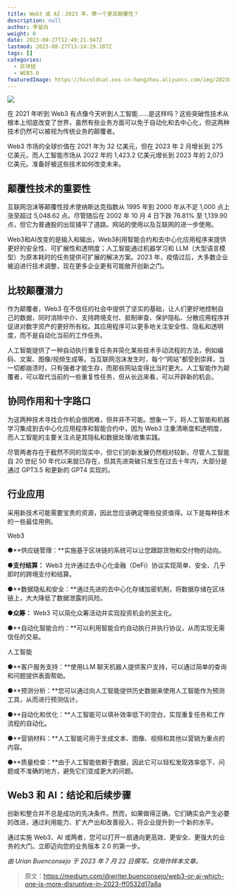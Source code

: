 ```yaml
---
title: Web3 或 AI：2023 年，哪一个更具颠覆性？
description: null
author: 李留白
weight: 0
date: 2023-08-27T12:49:21.947Z
lastmod: 2023-08-27T13:14:29.107Z
tags: []
categories:
  - 区块链
  - WEB3.0
featuredImage: https://hicoldcat.oss-cn-hangzhou.aliyuncs.com/img/20230827190301.png
---
```


![](https://hicoldcat.oss-cn-hangzhou.aliyuncs.com/img/20230827190301.png)

在 2021 年听到 Web3 有点像今天听到人工智能……是这样吗？这些突破性技术从根本上彻底改变了世界，虽然有些业务方面可以免于自动化和去中心化，但这两种技术仍然可以被视为传统业务的颠覆者。

Web3 市场的全球价值在 2021 年为 32 亿美元，但在 2023 年 2 月增长到 275 亿美元，而人工智能市场从 2022 年的 1,423.2 亿美元增长到 2023 年的 2,073 亿美元。准备好被这些技术如何改变未来。

## 颠覆性技术的重要性

互联网泡沫等颠覆性技术使纳斯达克指数从 1995 年到 2000 年从不足 1,000 点上涨至超过 5,048.62 点。尽管随后在 2002 年 10 月 4 日下跌 76.81% 至 1,139.90 点，但它为普通股的出现铺平了道路。网站的使用以及互联网的进一步使用。

Web3和AI改变的是输入和输出，Web3利用智能合约和去中心化应用程序来提供更好的安全性、可扩展性和透明度；人工智能通过机器学习和 LLM（大型语言模型）为原本耗时的任务提供可扩展的解决方案。2023 年，疫情过后，大多数企业被迫进行技术调整，现在更多企业更有可能敞开创新之门。

## 比较颠覆潜力

作为颠覆者，Web3 在不信任的社会中提供了坚实的基础，让人们更好地控制自己的数据，同时消除中介、支持跨境支付、抵制审查、保护隐私、分散应用程序并促进对数字资产的更好所有权。其应用程序可以更多地关注安全性、隐私和透明度，而不是自动化当前的工作任务。

人工智能提供了一种自动执行重复任务并简化某些技术手动流程的方法，例如编码、文案、图像/视频生成等。当互联网泡沫发生时，每个“网站”都受到崇拜，当一切都崩溃时，只有强者才能生存，而那些网站变得比当时更大。人工智能作为颠覆者，可以取代当前的一些重复性任务，但从长远来看，可以开辟新的机会。

## 协同作用和十字路口

为这两种技术寻找合作机会很困难，但并非不可能。想象一下，将人工智能和机器学习集成到去中心化应用程序和智能合约中，因为 Web3 注重清晰度和透明度，而人工智能的主要关注点是其隐私和数据处理/收集实践。

尽管两者存在于截然不同的现实中，但它们的新发展仍然相对较新。尽管人工智能自 20 世纪 50 年代以来就已存在，但其先进突破只发生在过去十年内，大部分是通过 GPT3.5 和更新的 GPT4 实现的。

## 行业应用

采用新技术可能需要宝贵的资源，因此您应该确定哪些投资值得。以下是每种技术的一些最佳用例。

Web3

●**供应链管理：**实施基于区块链的系统可以让您跟踪货物和交付物的动向。

●**支付结算：** Web3 允许通过去中心化金融（DeFi）协议实现简单、安全、几乎即时的跨境支付和结算。

●**数据隐私和安全：**通过先进的去中心化存储加密机制，将数据存储在区块链上，大大降低了数据泄露的风险。

●**众筹：** Web3 可以简化众筹活动并实现投资机会的民主化。

●**自动化智能合约：**可以利用智能合约自动执行并执行协议，从而实现无需信任的交易。

人工智能

●**客户服务支持：**使用LLM 聊天机器人提供客户支持，可以通过简单的查询和问题提供表面帮助。

●**预测分析：**您可以通过向人工智能提供历史数据来使用人工智能作为预测工具，从而进行预测估计。

●**自动化和优化：**人工智能可以填补效率低下的空白，实现重复任务和工作流程的自动化。

●**营销材料：**人工智能可用于生成文本、图像、视频和其他以营销为重点的内容。

●**质量检查：**由于人工智能依赖于数据，因此它可以轻松发现效率低下、问题或不准确的地方，避免它们变成更大的问题。

## Web3 和 AI：结论和后续步骤

创新和整合并不总是成功的先决条件。然而，如果做得正确，它们确实会产生必要的改进，通过利用能力、扩大产出和改善投入，将企业提升到一个新的水平。

通过实施 Web3、AI 或两者，您可以打开一扇通向更高效、更安全、更强大的业务的大门。立即迈向您的业务版本 2.0 的第一步。

*由 Urian Buenconsejo 于 2023 年 7 月 22 日撰写。仅用作样本文章。*

> 原文：https://medium.com/@writer.buenconsejo/web3-or-ai-which-one-is-more-disruptive-in-2023-ff0532d17a8a
